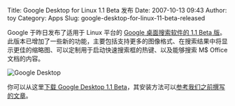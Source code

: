 Title: Google Desktop for Linux 1.1 Beta 发布
Date: 2007-10-13 09:43
Author: toy
Category: Apps
Slug: google-desktop-for-linux-11-beta-released

Google 于昨日发布了适用于 Linux 平台的 [Google 桌面搜索软件的 1.1 Beta
版](http://googledesktop.blogspot.com/2007/10/google-desktop-for-linux-11-beta.html)。此版本已增加了一些新的功能，主要包括支持更多的图像格式、在搜索结果中将显示更佳的缩略图、可以定制用于启动快速搜索框的热键、以及能够搜索
M$ Office 文档的内容。

![Google Desktop](http://i.linuxtoy.org/i/2007/10/google-desktop.jpg)

你可以从这里[下载 Google Desktop 1.1
Beta](http://desktop.google.com/zh/linux/download.html)，其安装方法可以[参考我们之前撰写的文章](http://linuxtoy.org/archives/google-desktop-search-for-linux.html)。
